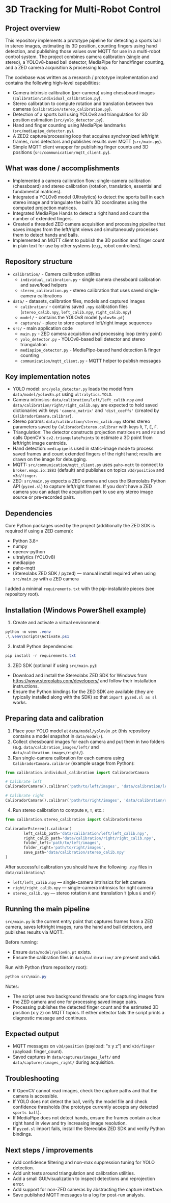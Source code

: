 # 3D Tracking for Multi-Robot Control

## Project overview

This repository implements a prototype pipeline for detecting a sports ball in stereo images, estimating its 3D position, counting fingers using hand detection, and publishing those values over MQTT for use in a multi-robot control system. The project combines camera calibration (single and stereo), a YOLOv8-based ball detector, MediaPipe for hand/finger counting, and a ZED camera acquisition & processing loop.

The codebase was written as a research / prototype implementation and contains the following high-level capabilities:

- Camera intrinsic calibration (per-camera) using chessboard images (`calibration/individual_calibration.py`).
- Stereo calibration to compute rotation and translation between two cameras (`calibration/stereo_calibration.py`).
- Detection of a sports ball using YOLOv8 and triangulation for 3D position estimation (`src/yolo_detector.py`).
- Hand and finger counting using MediaPipe landmarks (`src/mediapipe_detector.py`).
- A ZED2 capture/processing loop that acquires synchronized left/right frames, runs detectors and publishes results over MQTT (`src/main.py`).
- Simple MQTT client wrapper for publishing finger counts and 3D positions (`src/communication/mqtt_client.py`).

## What was done / accomplishments

- Implemented a camera calibration flow: single-camera calibration (chessboard) and stereo calibration (rotation, translation, essential and fundamental matrices).
- Integrated a YOLOv8 model (Ultralytics) to detect the sports ball in each stereo image and triangulate the ball's 3D coordinates using the computed projection matrices.
- Integrated MediaPipe Hands to detect a right hand and count the number of extended fingers.
- Created a threaded ZED camera acquisition and processing pipeline that saves images from the left/right views and simultaneously processes them to detect hands and balls.
- Implemented an MQTT client to publish the 3D position and finger count in plain text for use by other systems (e.g., robot controllers).

## Repository structure

- `calibration/` - Camera calibration utilities
	- `individual_calibration.py` - single camera chessboard calibration and save/load helpers
	- `stereo_calibration.py` - stereo calibration that uses saved single-camera calibrations
- `data/` - datasets, calibration files, models and captured images
	- `calibration/` - contains saved `.npy` calibration files (`stereo_calib.npy`, `left_calib.npy`, `right_calib.npy`)
	- `model/` - contains the YOLOv8 model (`yolov8n.pt`)
	- `captures/` - place to store captured left/right image sequences
- `src/` - main application code
	- `main.py` - ZED camera acquisition and processing loop (entry point)
	- `yolo_detector.py` - YOLOv8-based ball detector and stereo triangulation
	- `mediapipe_detector.py` - MediaPipe-based hand detection & finger counting
	- `communication/mqtt_client.py` - MQTT helper to publish messages

## Key implementation notes

- YOLO model: `src/yolo_detector.py` loads the model from `data/model/yolov8n.pt` using `ultralytics.YOLO`.
- Camera intrinsics: `data/calibration/left/left_calib.npy` and `data/calibration/right/right_calib.npy` are expected to hold saved dictionaries with keys `'camera_matrix'` and `'dist_coeffs'` (created by `CalibradorCamara.calibrar`).
- Stereo params: `data/calibration/stereo_calib.npy` stores stereo parameters saved by `CalibradorEstereo.calibrar` with keys `R`, `T`, `E`, `F`.
- Triangulation: The detector constructs projection matrices `P1` and `P2` and calls OpenCV's `cv2.triangulatePoints` to estimate a 3D point from left/right image centroids.
- Hand detection: `mediapipe` is used in static-image mode to process saved frames and count extended fingers of the right hand; results are drawn on the image for debugging.
- MQTT: `src/communication/mqtt_client.py` uses `paho-mqtt` to connect to `broker.emqx.io:1883` (default) and publishes on topics `v3d/position` and `v3d/finger`.
- ZED: `src/main.py` expects a ZED camera and uses the Stereolabs Python API (`pyzed.sl`) to capture left/right frames. If you don't have a ZED camera you can adapt the acquisition part to use any stereo image source or pre-recorded pairs.

## Dependencies

Core Python packages used by the project (additionally the ZED SDK is required if using a ZED camera):

- Python 3.8+
- numpy
- opencv-python
- ultralytics (YOLOv8)
- mediapipe
- paho-mqtt
- (Stereolabs ZED SDK / pyzed) — manual install required when using `src/main.py` with a ZED camera

I added a minimal `requirements.txt` with the pip-installable pieces (see repository root).

## Installation (Windows PowerShell example)

1. Create and activate a virtual environment:

```powershell
python -m venv .venv
.\.venv\Scripts\Activate.ps1
```

2. Install Python dependencies:

```powershell
pip install -r requirements.txt
```

3. ZED SDK (optional if using `src/main.py`):

- Download and install the Stereolabs ZED SDK for Windows from https://www.stereolabs.com/developers/ and follow their installation instructions.
- Ensure the Python bindings for the ZED SDK are available (they are typically installed along with the SDK) so that `import pyzed.sl as sl` works.

## Preparing data and calibration

1. Place your YOLO model at `data/model/yolov8n.pt` (this repository contains a model snapshot in `data/model/`).
2. Collect chessboard images for each camera and put them in two folders (e.g. `data/calibration_images/left/` and `data/calibration_images/right/`).
3. Run single-camera calibration for each camera using `CalibradorCamara.calibrar` (example usage from Python):

```python
from calibration.individual_calibration import CalibradorCamara

# Calibrate left
CalibradorCamara().calibrar('path/to/left/images', 'data/calibration/left/left_calib.npy')

# Calibrate right
CalibradorCamara().calibrar('path/to/right/images', 'data/calibration/right/right_calib.npy')
```

4. Run stereo calibration to compute `R`, `T`, etc.:

```python
from calibration.stereo_calibration import CalibradorEstereo

CalibradorEstereo().calibrar(
		left_calib_path='data/calibration/left/left_calib.npy',
		right_calib_path='data/calibration/right/right_calib.npy',
		folder_left='path/to/left/images',
		folder_right='path/to/right/images',
		save_path='data/calibration/stereo_calib.npy'
)
```

After successful calibration you should have the following `.npy` files in `data/calibration/`:

- `left/left_calib.npy` — single-camera intrinsics for left camera
- `right/right_calib.npy` — single-camera intrinsics for right camera
- `stereo_calib.npy` — stereo rotation `R` and translation `T` (plus `E` and `F`)

## Running the main pipeline

`src/main.py` is the current entry point that captures frames from a ZED camera, saves left/right images, runs the hand and ball detectors, and publishes results via MQTT.

Before running:

- Ensure `data/model/yolov8n.pt` exists.
- Ensure the calibration files in `data/calibration/` are present and valid.

Run with Python (from repository root):

```powershell
python src\main.py
```

Notes:
- The script uses two background threads: one for capturing images from the ZED camera and one for processing saved image pairs.
- Processing publishes the detected finger count and the estimated 3D position (x y z) on MQTT topics. If either detector fails the script prints a diagnostic message and continues.

## Expected output

- MQTT messages on `v3d/position` (payload: "x y z") and `v3d/finger` (payload: finger_count).
- Saved captures in `data/captures/images_left/` and `data/captures/images_right/` during acquisition.

## Troubleshooting

- If OpenCV cannot read images, check the capture paths and that the camera is accessible.
- If YOLO does not detect the ball, verify the model file and check confidence thresholds (the prototype currently accepts any detected `sports ball`).
- If MediaPipe does not detect hands, ensure the frames contain a clear right hand in view and try increasing image resolution.
- If `pyzed.sl` import fails, install the Stereolabs ZED SDK and verify Python bindings.

## Next steps / improvements

- Add confidence filtering and non-max suppression tuning for YOLO detection.
- Add unit tests around triangulation and calibration utilities.
- Add a small GUI/visualization to inspect detections and reprojection error.
- Add support for non-ZED cameras by abstracting the capture interface.
- Save published MQTT messages to a log for post-run analysis.
